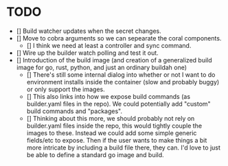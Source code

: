 # TODO
* [] Build watcher updates when the secret changes.
* [] Move to cobra arguments so we can sepearate the coral components.
  * [] I think we need at least a controller and sync command.
* [] Wire up the builder watch polling and test it out.
* [] Introduction of the build image (and creation of a generalized build image for go, rust, python, and just an ordinary buildah one)
  * [] There's still some internal dialog into whether or not I want to do environment installs inside the container (slow and probably buggy) or only support the images.
  * [] This also links into how we expose build commands (as builder.yaml files in the repo).  We could potentially add "custom" build commands and "packages".
  * [] Thinking about this more, we should probably not rely on builder.yaml files inside the repo, this would tightly couple the images to these.  Instead we could add some simple generic fields/etc to expose.  Then if the user wants to make things a bit more intricate by including a build file there, they can. I'd love to just be able to define a standard go image and build.
